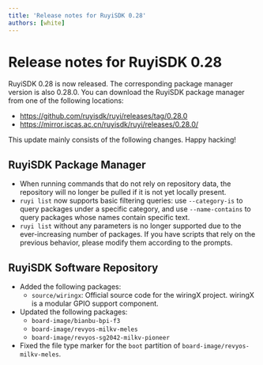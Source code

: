 ```yaml
---
title: 'Release notes for RuyiSDK 0.28'
authors: [white]
---
```


# Release notes for RuyiSDK 0.28

RuyiSDK 0.28 is now released. The corresponding package manager version is also 0.28.0.
You can download the RuyiSDK package manager from one of the following locations:

+ https://github.com/ruyisdk/ruyi/releases/tag/0.28.0
+ https://mirror.iscas.ac.cn/ruyisdk/ruyi/releases/0.28.0/

This update mainly consists of the following changes. Happy hacking!

## RuyiSDK Package Manager

+ When running commands that do not rely on repository data, the repository will no longer be pulled if it is not yet locally present.
+ `ruyi list` now supports basic filtering queries: use `--category-is` to query packages under a specific category, and use `--name-contains` to query packages whose names contain specific text.
+ `ruyi list` without any parameters is no longer supported due to the ever-increasing number of packages. If you have scripts that rely on the previous behavior, please modify them according to the prompts.

## RuyiSDK Software Repository

+ Added the following packages:
  + `source/wiringx`: Official source code for the wiringX project. wiringX is a modular GPIO support component.
+ Updated the following packages:
  + `board-image/bianbu-bpi-f3`
  + `board-image/revyos-milkv-meles`
  + `board-image/revyos-sg2042-milkv-pioneer`
+ Fixed the file type marker for the `boot` partition of `board-image/revyos-milkv-meles`.
